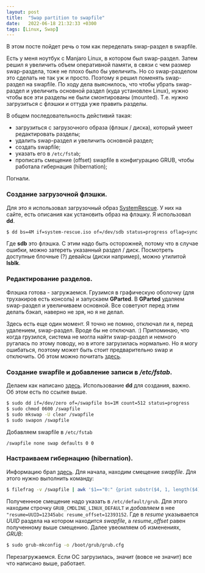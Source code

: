 ```yaml
---
layout: post
title:  "Swap partition to swapfile"
date:   2022-06-18 21:32:33 +0300
tags: [Linux, Swap]
---
```


В этом посте пойдет речь о том как переделать swap-раздел в swapfile.

Есть у меня ноутбук c Manjaro Linux, в котором был swap-раздел. Затем решил я 
увеличить объем оперативной памяти, в связи с чем размер swap-раздела, тоже 
не плохо было бы увеличить. Но со swap-разделом это сделать не так уж и просто. 
Поэтому я решил поменять swap-раздел на swapfile. По ходу дела выяснилось, что чтобы 
убрать swap-раздел и увеличить основной раздел (куда установлен Linux), нужно 
чтобы все эти разделы не были смонтированы (mounted). Т.е. нужно загрузиться 
с флэшки и оттуда уже править разделы.

В общем последовательность дейстивий такая:
- загрузиться с загрузочного образа (флэшк / диска), который умеет редактировать разделы;
- удалить swap-раздел и увеличить основной раздел;
- создать swapfile;
- указать его в `/etc/fstab`;
- прописать смещение (оffset) swapfile в конфигурацию GRUB, чтобы работала
  гибернация (hibernation);

Погнали.

### Создание загрузочной флэшки.
Для это я использовал загрузочный образ
[SystemRescue](https://www.system-rescue.org/). У них на сайте, есть описания
как установить образ на флэшку. Я использовал **dd**.
```sh
$ dd bs=4M if=system-rescue.iso of=/dev/sdb status=progress oflag=sync
```
Где **sdb** это флэшка. С этим надо быть осторожней, потому что в случае ошибки,
можно затереть указанный раздел / диск. Посмотреть доступные блочные (?)
девайсы (диски например), можно утилитой **lsblk**.

### Редактирование разделов.
Флэшка готова - загружаемся. Грузимся в графическую оболочку (для трухакиров есть
консоль) и запускаем **GParted**. В **GParted** удаляем swap-раздел и увеличиваем
основной. Все советуют перед этим делать бэкап, наверно не зря, но я не делал.

Здесь есть еще один момент. Я точно не помню, отключал ли я, перед удалением,
swap-раздел. Вроде бы не отключал. :) Припоминаю, что когда грузился, система не
могла найти swap-раздел и немного ругалась по этому поводу, но в итоге
загрузилась нормально. Но я могу ошибаться, поэтому может быть стоит
предварительно swap и отключить. Об этом можно почитать
[здесь](https://wiki.archlinux.org/title/swap#Disabling_swap).

### Создание swapfile и добавление записи в _/etc/fstab_.
Делаем как написано [здесь](https://wiki.archlinux.org/title/swap#Manually). 
Использование **dd** для создания, важно. Об этом есть по ссылке выше.
```sh
$ sudo dd if=/dev/zero of=/swapfile bs=1M count=512 status=progress
$ sudo chmod 0600 /swapfile
$ sudo mkswap -U clear /swapfile
$ sudo swapon /swapfile
```

Добавляем swapfile в `/etc/fstab`
```fstab
/swapfile none swap defaults 0 0
```

### Настраиваем гибернацию (hibernation).
Информацию брал [здесь](https://wiki.archlinux.org/title/Power_management/Suspend_and_hibernate#Hibernation_into_swap_file).
Для начала, находим смещение _swapfile_. Для этого нужно выполнить команду:
```sh
$ filefrag -v /swapfile | awk '$1=="0:" {print substr($4, 1, length($4)-2)}'
```
Полученнное смещение надо указать в `/etc/default/grub`. Для этого находим строчку 
`GRUB_CMDLINE_LINUX_DEFAULT` и *добавляем* в нее `"resume=UUID=12345abc resume_offset=12393152`.
Где в _resume_ указывается _UUID_ раздела на котором находится _swapfile_, а _resume_offset_ 
равен полученному выше смещению. 
Далее увеомляем об изменениях, *GRUB*:
```sh
$ sudo grub-mkconfig -o /boot/grub/grub.cfg
```

Перезагружаемся. Если ОС загрузилась, значит (вовсе не значит) все что написано выше, работает.
